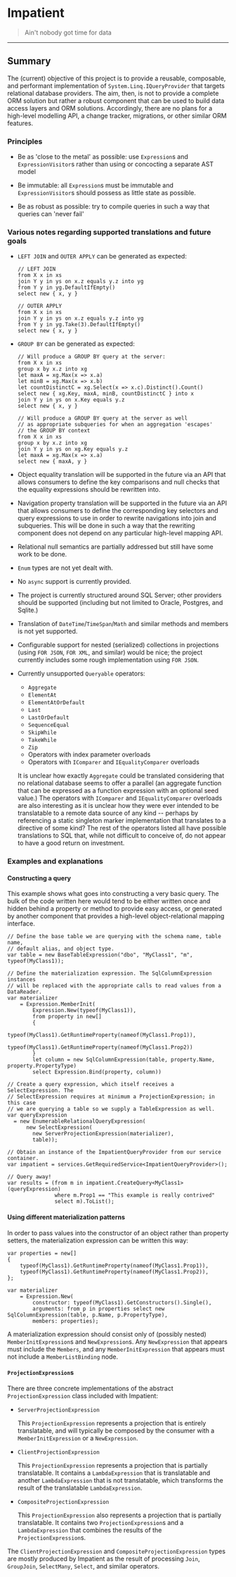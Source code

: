 # Impatient

> Ain't nobody got time for data

--------------------------------------------------------------------------------

## Summary

The (current) objective of this project is to provide a reusable, composable, and 
performant implementation of `System.Linq.IQueryProvider` that targets 
relational database providers. The aim, then, is not to provide a complete
ORM solution but rather a robust component that can be used to build data
access layers and ORM solutions. Accordingly, there are no plans for a high-level
modelling API, a change tracker, migrations, or other similar ORM features.

### Principles

-  Be as 'close to the metal' as possible: use `Expression`s and 
   `ExpressionVisitor`s rather than using or concocting a separate
   AST model

-  Be immutable: all `Expression`s must be immutable and `ExpressionVisitor`s
   should possess as little state as possible.

-  Be as robust as possible: try to compile queries in such a way 
   that queries can 'never fail' 

### Various notes regarding supported translations and future goals

-  `LEFT JOIN` and `OUTER APPLY` can be generated as expected:

    ```
	// LEFT JOIN
	from X x in xs
	join Y y in ys on x.z equals y.z into yg
	from Y y in yg.DefaultIfEmpty()
	select new { x, y }

	// OUTER APPLY
	from X x in xs
	join Y y in ys on x.z equals y.z into yg
	from Y y in yg.Take(3).DefaultIfEmpty()
	select new { x, y }
	```

-  `GROUP BY` can be generated as expected:

    ```
	// Will produce a GROUP BY query at the server:
	from X x in xs
	group x by x.z into xg
	let maxA = xg.Max(x => x.a)
	let minB = xg.Max(x => x.b)
	let countDistinctC = xg.Select(x => x.c).Distinct().Count()
	select new { xg.Key, maxA, minB, countDistinctC } into x
	join Y y in ys on x.Key equals y.z
	select new { x, y }

	// Will produce a GROUP BY query at the server as well
	// as appropriate subqueries for when an aggregation 'escapes'
	// the GROUP BY context
	from X x in xs
	group x by x.z into xg
	join Y y in ys on xg.Key equals y.z
	let maxA = xg.Max(x => x.a)
	select new { maxA, y }
	```

- Object equality translation will be supported in the future via an API that
  allows consumers to define the key comparisons and null checks that the equality
  expressions should be rewritten into.

- Navigation property translation will be supported in the future via an API that
  allows consumers to define the corresponding key selectors and query expressions
  to use in order to rewrite navigations into join and subqueries. This will be done
  in such a way that the rewriting component does not depend on any particular high-level
  mapping API.

- Relational null semantics are partially addressed but still have some work to be done.

- `Enum` types are not yet dealt with.

- No `async` support is currently provided.

- The project is currently structured around SQL Server; other providers
  should be supported (including but not limited to Oracle, Postgres, 
  and Sqlite.)

- Translation of `DateTime`/`TimeSpan`/`Math` and similar methods and members
  is not yet supported.

- Configurable support for nested (serialized) collections in projections 
  (using `FOR JSON`, `FOR XML`, and similar) would be nice; the project 
  currently includes some rough implementation using `FOR JSON`.

- Currently unsupported `Queryable` operators:

  - `Aggregate`
  - `ElementAt`
  - `ElementAtOrDefault`
  - `Last`
  - `LastOrDefault`
  - `SequenceEqual`
  - `SkipWhile`
  - `TakeWhile`
  - `Zip`
  - Operators with index parameter overloads
  - Operators with `IComparer` and `IEqualityComparer` overloads

  It is unclear how exactly `Aggregate` could be translated considering
  that no relational database seems to offer a parallel (an aggregate
  function that can be expressed as a function expression with an optional
  seed value.) The operators with `IComparer` and `IEqualityComparer` overloads
  are also interesting as it is unclear how they were ever intended to be
  translatable to a remote data source of any kind -- perhaps by referencing
  a static singleton marker implementation that translates to a directive
  of some kind? The rest of the operators listed all have possible translations
  to SQL that, while not difficult to conceive of, do not appear to have a good
  return on investment.
  
### Examples and explanations

#### Constructing a query

This example shows what goes into constructing a very basic query.
The bulk of the code written here would tend to be either written once and
hidden behind a property or method to provide easy access, or generated 
by another component that provides a high-level object-relational mapping 
interface.

```
// Define the base table we are querying with the schema name, table name, 
// default alias, and object type.
var table = new BaseTableExpression("dbo", "MyClass1", "m", typeof(MyClass1));

// Define the materialization expression. The SqlColumnExpression instances
// will be replaced with the appropriate calls to read values from a DataReader.
var materializer
    = Expression.MemberInit(
        Expression.New(typeof(MyClass1)),
        from property in new[]
        {
            typeof(MyClass1).GetRuntimeProperty(nameof(MyClass1.Prop1)),
            typeof(MyClass1).GetRuntimeProperty(nameof(MyClass1.Prop2))
        }
        let column = new SqlColumnExpression(table, property.Name, property.PropertyType)
        select Expression.Bind(property, column))

// Create a query expression, which itself receives a SelectExpression. The
// SelectExpression requires at minimum a ProjectionExpression; in this case
// we are querying a table so we supply a TableExpression as well.
var queryExpression
  = new EnumerableRelationalQueryExpression(
      new SelectExpression(
        new ServerProjectionExpression(materializer),
        table));

// Obtain an instance of the ImpatientQueryProvider from our service container.
var impatient = services.GetRequiredService<ImpatientQueryProvider>();

// Query away!
var results = (from m in impatient.CreateQuery<MyClass1>(queryExpression)
               where m.Prop1 == "This example is really contrived"
               select m).ToList();
```

#### Using different materialization patterns

In order to pass values into the constructor of an object rather than
property setters, the materialization expression can be written this way:

```
var properties = new[]
{
    typeof(MyClass1).GetRuntimeProperty(nameof(MyClass1.Prop1)),
    typeof(MyClass1).GetRuntimeProperty(nameof(MyClass1.Prop2)),
};

var materializer
    = Expression.New(
        constructor: typeof(MyClass1).GetConstructors().Single(),
        arguments: from p in properties select new SqlColumnExpression(table, p.Name, p.PropertyType),
        members: properties);
```

A materialization expression should consist only of (possibly nested) 
`MemberInitExpression`s and `NewExpression`s. Any `NewExpression` that 
appears must include the `Members`, and any `MemberInitExpression` that 
appears must not include a `MemberListBinding` node.

#### `ProjectionExpression`s

There are three concrete implementations of the abstract `ProjectionExpression`
class included with Impatient:

- `ServerProjectionExpression`

  This `ProjectionExpression` represents a projection that is entirely
  translatable, and will typically be composed by the consumer with a 
  `MemberInitExpression` or a `NewExpression`.
  
- `ClientProjectionExpression`

  This `ProjectionExpression` represents a projection that is
  partially translatable. It contains a `LambdaExpression` that is
  translatable and another `LambdaExpression` that is not translatable,
  which transforms the result of the translatable `LambdaExpression`.
  
- `CompositeProjectionExpression`

  This `ProjectionExpression` also represents a projection that is
  partially translatable. It contains two `ProjectionExpression`s
  and a `LambdaExpression` that combines the results of the 
  `ProjectionExpression`s.
  
The `ClientProjectionExpression` and `CompositeProjectionExpression` types
are mostly produced by Impatient as the result of processing `Join`,
`GroupJoin`, `SelectMany`, `Select`, and similar operators.